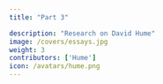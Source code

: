 ```yaml
---
title: "Part 3"

description: "Research on David Hume"
image: /covers/essays.jpg
weight: 3
contributors: ['Hume']
icon: /avatars/hume.png
---
```

